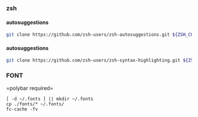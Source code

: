 ### zsh

#### autosuggestions
```bash
git clone https://github.com/zsh-users/zsh-autosuggestions.git ${ZSH_CUSTOM:~/.oh-my-zsh/custom}/plugins/zsh-autosuggestions
```
#### autosuggestions
```bash
git clone https://github.com/zsh-users/zsh-syntax-highlighting.git ${ZSH_CUSTOM:~/.oh-my-zsh/custom}/plugins/zsh-syntax-highlighting
```
### FONT
=polybar required=
```
[ -d ~/.fonts ] || mkdir ~/.fonts
cp ./fonts/* ~/.fonts/
fc-cache -fv
```
